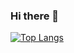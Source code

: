 ### Hi there 👋

<!--
**Nbtears/Nbtears** is a ✨ _special_ ✨ repository because its `README.md` (this file) appears on your GitHub profile.

Here are some ideas to get you started:

- 🔭 I’m currently working on ...
- 🌱 I’m currently learning ...
- 👯 I’m looking to collaborate on ...
- 🤔 I’m looking for help with ...
- 💬 Ask me about ...
- 📫 How to reach me: ...
- 😄 Pronouns: ...
- ⚡ Fun fact: ...
-->
<!--![GitHub stats](https://github-readme-stats.vercel.app/api?username=Nbtears&count_private=true&show_icons=true&theme=gruvbox)-->
[![Top Langs](https://github-readme-stats.vercel.app/api/top-langs/?username=Nbtears&layout=compact&theme=gruvbox)](https://github.com/anuraghazra/github-readme-stats)

